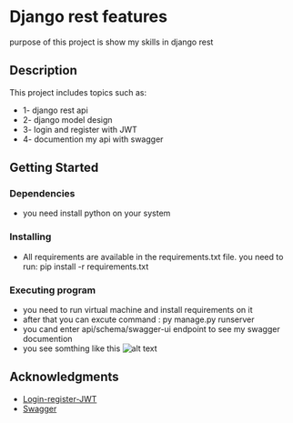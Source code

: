 # Django rest features
purpose of this project is show my skills in django rest
## Description
This project includes topics such as:
* 1- django rest api
* 2- django model design
* 3- login and register with JWT
* 4- documention my api with swagger
## Getting Started

### Dependencies
* you need install python on your system

### Installing
* All requirements are available in the requirements.txt file. you need to run: pip install -r requirements.txt

### Executing program
* you need to run virtual machine and install requirements on it
* after that you can excute command : py manage.py runserver
* you cand enter api/schema/swagger-ui endpoint to see my swagger documention
* you see somthing like this
![alt text](https://i.ibb.co/b1JDhpP/swagger-image.png)

## Acknowledgments
* [Login-register-JWT](https://medium.com/django-rest/django-rest-framework-login-and-register-user-fd91cf6029d5)
* [Swagger](https://drf-yasg.readthedocs.io/en/stable/readme.html#usage)




